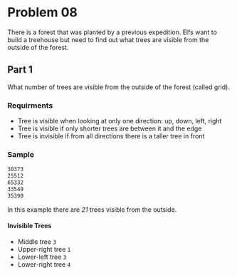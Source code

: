 # Problem 08

There is a forest that was planted by a previous expedition.  Elfs want to
build a treehouse but need to find out what trees are visible from the outside
of the forest.

## Part 1

What number of trees are visible from the outside of the forest (called grid).

### Requirments

- Tree is visible when looking at only one direction: up, down, left, right
- Tree is visible if only shorter trees are between it and the edge
- Tree is invisible if from all directions there is a taller tree in front

### Sample

```BASH
30373
25512
65332
33549
35390
```

In this example there are *21* trees visible from the outside.

#### Invisible Trees

- Middle tree `3`
- Upper-right tree `1`
- Lower-left tree `3`
- Lower-right tree `4`